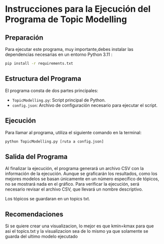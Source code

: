 # Instrucciones para la Ejecución del Programa de Topic Modelling

## Preparación

Para ejecutar este programa, muy importante,debes instalar las dependencias necesarias en un entorno Python 3.11 :

```bash
pip install -r requirements.txt
```

## Estructura del Programa

El programa consta de dos partes principales:

- `TopicModelling.py`: Script principal de Python.
- `config.json`: Archivo de configuración necesario para ejecutar el script.

## Ejecución

Para llamar al programa, utiliza el siguiente comando en la terminal:

```bash
python TopicModelling.py [ruta a config.json]
```

## Salida del Programa

Al finalizar la ejecución, el programa generará un archivo CSV con la información de la ejecución. Aunque se graficarán los resultados, como los mejores modelos se basan únicamente en un número específico de tópicos, no se mostrará nada en el gráfico. Para verificar la ejecución, será necesario revisar el archivo CSV, que llevará un nombre descriptivo.

Los tópicos se guardaran en un topics txt.
## Recomendaciones
Si se quiere crear una visualizacion, lo mejor es que kmin=kmax para que asi el topics.txt y la visualizacion sea de lo mismo ya que solamente se guarda del ultimo modelo ejecutado





